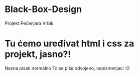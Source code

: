 # Black-Box-Design
Projekt Pečenjara Vrbik
# Tu ćemo uređivat html i css za projekt, jasno?!
Nezna pisati normalno
To se piše odvojeno, nepismenjaci :O
